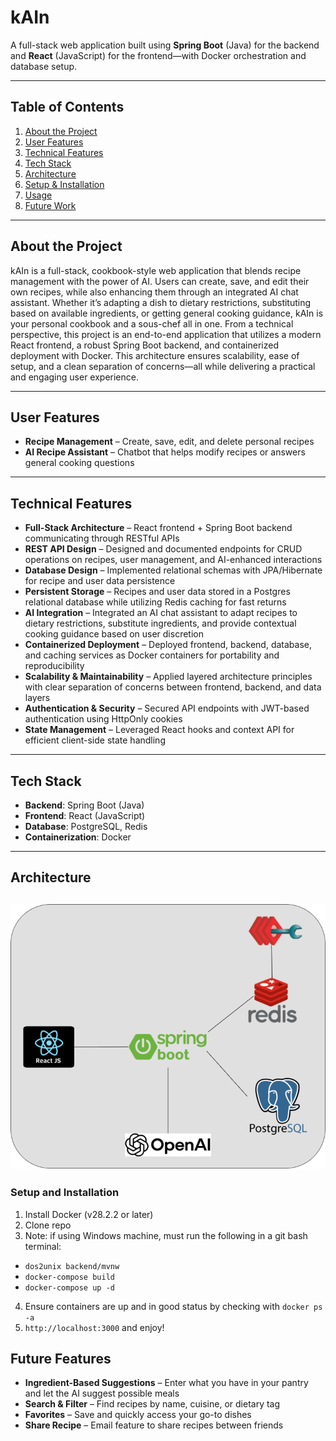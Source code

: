 

# kAIn

A full-stack web application built using **Spring Boot** (Java) for the backend and **React** (JavaScript) for the frontend—with Docker orchestration and database setup.

---

##  Table of Contents

1. [About the Project](#-about-the-project)  
2. [User Features](#-features) 
3. [Technical Features](#-features)  
4. [Tech Stack](#-tech-stack)  
5. [Architecture](#-architecture)  
6. [Setup & Installation](#-setup--installation)  
7. [Usage](#-usage)  
8. [Future Work](#-future-work)  

---

##  About the Project

kAIn is a full-stack, cookbook-style web application that blends recipe management with the power of AI. Users can create, save, and edit their own recipes, while also enhancing them through an integrated AI chat assistant. Whether it’s adapting a dish to dietary restrictions, substituting based on available ingredients, or getting general cooking guidance, kAIn is your personal cookbook and a sous-chef all in one.
From a technical perspective, this project is an end-to-end application that utilizes a modern React frontend, a robust Spring Boot backend, and containerized deployment with Docker. This architecture ensures scalability, ease of setup, and a clean separation of concerns—all while delivering a practical and engaging user experience.

---


##  User Features

- **Recipe Management** – Create, save, edit, and delete personal recipes  
- **AI Recipe Assistant** – Chatbot that helps modify recipes or answers general cooking questions

---

## Technical Features

- **Full-Stack Architecture** – React frontend + Spring Boot backend communicating through RESTful APIs
- **REST API Design** – Designed and documented endpoints for CRUD operations on recipes, user management, and AI-enhanced interactions
- **Database Design** – Implemented relational schemas with JPA/Hibernate for recipe and user data persistence  
- **Persistent Storage** – Recipes and user data stored in a Postgres relational database while utilizing Redis caching for fast returns
- **AI Integration** – Integrated an AI chat assistant to adapt recipes to dietary restrictions, substitute ingredients, and provide contextual cooking guidance based on user discretion
- **Containerized Deployment** – Deployed frontend, backend, database, and caching services as Docker containers for portability and reproducibility  
- **Scalability & Maintainability** – Applied layered architecture principles with clear separation of concerns between frontend, backend, and data layers  
- **Authentication & Security** – Secured API endpoints with JWT-based authentication using HttpOnly cookies
- **State Management** – Leveraged React hooks and context API for efficient client-side state handling

---
##  Tech Stack

- **Backend**: Spring Boot (Java)
- **Frontend**: React (JavaScript)
- **Database**: PostgreSQL, Redis 
- **Containerization**: Docker

---

##  Architecture
![architecture-diagram](./images/architecture.png)
---
### Setup and Installation
1) Install Docker (v28.2.2 or later)
2) Clone repo
3) Note: if using Windows machine, must run the following in a git bash terminal:
- `dos2unix backend/mvnw`
- `docker-compose build`
- `docker-compose up -d`
4) Ensure containers are up and in good status by checking with `docker ps -a`
5) `http://localhost:3000` and enjoy! 

## Future Features
- **Ingredient-Based Suggestions** – Enter what you have in your pantry and let the AI suggest possible meals  
- **Search & Filter** – Find recipes by name, cuisine, or dietary tag  
- **Favorites** – Save and quickly access your go-to dishes  
- **Share Recipe** – Email feature to share recipes between friends 

